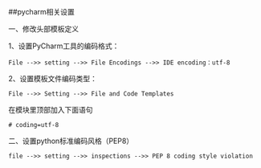 ##pycharm相关设置

一、修改头部模板定义

1、设置PyCharm工具的编码格式：
```
File -->> setting -->> File Encodings -->> IDE encoding：utf-8 
```

2、设置模板文件编码类型：
```
File -->> Setting -->> File and Code Templates
```

在模块里顶部加入下面语句
```
# coding=utf-8
```



二、设置python标准编码风格（PEP8）
```
file -->> setting -->> inspections -->> PEP 8 coding style violation
```
